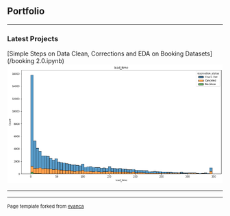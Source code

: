 ## Portfolio

---

### Latest Projects

[Simple Steps on Data Clean, Corrections and EDA on Booking Datasets](/booking 2.0.ipynb)
<img src="images/dummy_2.png?raw=true"/>

---











---
<p style="font-size:11px">Page template forked from <a href="https://github.com/evanca/quick-portfolio">evanca</a></p>
<!-- Remove above link if you don't want to attibute -->
